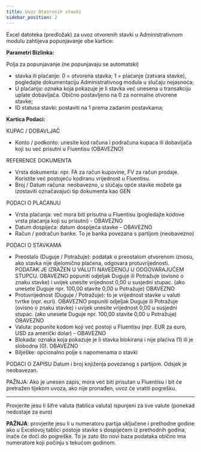 ```yaml
---
title: Uvoz Otvorenih stavki
sidebar_position: 2
---
```


Excel datoteka (predložak) za uvoz otvorenih stavki u Administrativnom modulu zahtijeva popunjavanje obe kartice:

**Parametri Bizlinka:**

Polja za popunjavanje (ne popunjavaju se automatski)  

- stavka ili plaćanje: 0 = otvorena stavka; 1 = plaćanje (zatvara stavke), pogledajte dokumentaciju Administrativnog modula u slučaju nejasnoća;  
- U plaćanju: oznaka koja pokazuje je li stavka već unesena u transakciju uplate dobavljača. Obično postavljeno na 0 za normalne otvorene stavke;  
- ID statusa stavki: postaviti na 1 prema zadanim postavkama;  


**Kartica Podaci:**

KUPAC / DOBAVLJAČ    
    
- Konto / podkonto: unesite kod računa i podračuna kupaca ili dobavljača koji su već prisutni u Fluentisu (OBAVEZNO)  

REFERENCE DOKUMENTA    
- Vrsta dokumenta: npr. FA za račun kupovine, FV za račun prodaje. Koristite već postojeću kodiranu vrijednost u Fluentisu.  
- Broj / Datum računa: neobavezno, u slučaju opće stavke možete ga izostaviti označavajući tip dokumenta kao GEN  

PODACI O PLAĆANJU  
- Vrsta plaćanja: već mora biti prisutna u Fluentisu (pogledajte kodove vrsta plaćanja koji su prisutni) - OBAVEZNO  
- Datum dospijeća: datum dospijeća stavke - OBAVEZNO   
- Račun / podračun banke. To je banka povezana s partijom (neobavezno)  

PODACI O STAVKAMA  
- Preostalo (Duguje / Potražuje): podatak o preostalom otvorenom iznosu, ako stavka nije djelomično plaćena, odgovara protuvrijednosti.    
PODATAK JE IZRAŽEN U VALUTI NAVEDENOJ U ODGOVARAJUĆEM STUPCU. OBAVEZNO popuniti odjeljak Duguje ili Potražuje (ovisno o znaku stavke) i uvijek unesite vrijednost 0,00 u susjedni stupac. (ako unesete Duguje npr. 100,00 stavite 0,00 u Potražuje) OBAVEZNO  
- Protuvrijednost (Duguje / Potražuje): to je vrijednost stavke u valuti tvrtke (npr. euri). OBAVEZNO popuniti odjeljak Duguje ili Potražuje (ovisno o znaku stavke) i uvijek unesite vrijednost 0,00 u susjedni stupac. (ako unesete Duguje npr. 100,00 stavite 0,00 u Potražuje) OBAVEZNO  
- Valuta: popunite kodom koji već postoji u Fluentisu (npr. EUR za euro, USD za američki dolar) - OBAVEZNO  
- Blokada: oznaka koja pokazuje je li stavka blokirana i nije plaćiva (1) ili je slobodna (0). OBAVEZNO  
- Bilješke: opcionalno polje s napomenama o stavki  

PODACI O ZAPISU Datum i broj knjiženja povezanog s partijom. Odsjek je neobavezan.  

PAŽNJA: Ako je unesen zapis, mora već biti prisutan u Fluentisu i bit će pretražen tijekom uvoza, ako nije pronađen, uvoz će vratiti pogrešku.  

---

Provjerite jesu li šifre valuta (tablica valuta) ispunjeni za sve valute (ponekad nedostaje za euro)  


**PAŽNJA**: provjerite jesu li u numeratoru partija uključene i prethodne godine ako u Excelovoj tablici postoje stavke s dospijećem iz prethodnih godina, inače će doći do pogreške. To je zato što novi baza podataka obično ima numeratore koji počinju s tekućom godinom.  



